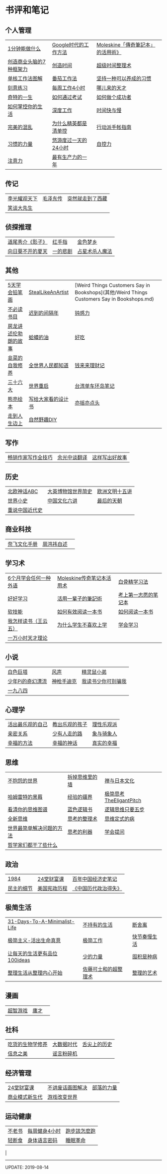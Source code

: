 # 书评和笔记


## 个人管理

|   |   |   |
|---|---|---|
|[1分钟能做什么](个人管理/1分钟能做什么.md)|[Google时代的工作方法](个人管理/Google时代的工作方法.md)|[Moleskine「傳奇筆記本」的活用術》](个人管理/Moleskine「傳奇筆記本」的活用術》.md)|[OFF学](个人管理/OFF学.md)|
|[创造商业头脑的7种框架力](个人管理/创造商业头脑的7种框架力.md)|[创造时间](个人管理/创造时间.md)|[超级时间整理术](个人管理/超级时间整理术.md)|[成功](个人管理/成功.md)|
|[单核工作法图解](个人管理/单核工作法图解.md)|[番茄工作法](个人管理/番茄工作法.md)|[坚持一种可以养成的习惯](个人管理/坚持一种可以养成的习惯.md)|[精力管理](个人管理/精力管理.md)|
|[刻意练习](个人管理/刻意练习.md)|[每周工作4小时](个人管理/每周工作4小时.md)|[哪儿来的天才](个人管理/哪儿来的天才.md)|[清单革命](个人管理/清单革命.md)|
|[奇特的一生](个人管理/奇特的一生.md)|[如何通过考试](个人管理/如何通过考试.md)|[如何做个成功者](个人管理/如何做个成功者.md)|[如何掌控自己的时间和生活](个人管理/如何掌控自己的时间和生活.md)|
|[如何掌控你的生活](个人管理/如何掌控你的生活.md)|[深度工作](个人管理/深度工作.md)|[时间快与慢](个人管理/时间快与慢.md)|[时间会用才能身价倍增](个人管理/时间会用才能身价倍增.md)|
|[完美的混乱](个人管理/完美的混乱.md)|[为什么精英都是清单控](个人管理/为什么精英都是清单控.md)|[行动派手帐指南](个人管理/行动派手帐指南.md)|[现在的泪都是当年脑子进的水](个人管理/现在的泪都是当年脑子进的水.md)|
|[习惯的力量](个人管理/习惯的力量.md)|[悠游度过一天的24小时](个人管理/悠游度过一天的24小时.md)|[自控力](个人管理/自控力.md)|[专注力](个人管理/专注力.md)|
|[注意力](个人管理/注意力.md)|[最有生产力的一年](个人管理/最有生产力的一年.md)|

## 传记

|   |   |   |
|---|---|---|
|[李光耀观天下](传记/李光耀观天下.md)|[毛泽东传](传记/毛泽东传.md)|[突然就走到了西藏](传记/突然就走到了西藏.md)|[我的职业是小说家](传记/我的职业是小说家.md)|
|[笑谈大先生](传记/笑谈大先生.md)|

## 侦探推理

|   |   |   |
|---|---|---|
|[道尾秀介《影子》](侦探推理/道尾秀介《影子》.md)|[红手指](侦探推理/红手指.md)|[金色梦乡](侦探推理/金色梦乡.md)|[十九年间谋杀小叙](侦探推理/十九年间谋杀小叙.md)|
|[向日葵不开的夏天](侦探推理/向日葵不开的夏天.md)|[一的悲剧](侦探推理/一的悲剧.md)|[占星术杀人魔法](侦探推理/占星术杀人魔法.md)|

## 其他

|   |   |   |
|---|---|---|
|[5天学会铅笔画](其他/5天学会铅笔画.md)|[StealLikeAnArtist](其他/StealLikeAnArtist.md)|[Weird Things Customers Say in Bookshops](其他/Weird Things Customers Say in Bookshops.md)|[不太多不太少](其他/不太多不太少.md)|
|[不必读书目](其他/不必读书目.md)|[迟到的间隔年](其他/迟到的间隔年.md)|[钝感力](其他/钝感力.md)|[冯唐-无所谓](其他/冯唐-无所谓.md)|
|[房龙讲述伦勃朗的故事](其他/房龙讲述伦勃朗的故事.md)|[蛤蟆的油](其他/蛤蟆的油.md)|[好吃](其他/好吃.md)|[简单中的富足](其他/简单中的富足.md)|
|[韭菜的自我修养](其他/韭菜的自我修养.md)|[全世界人民都知道](其他/全世界人民都知道.md)|[钱来来理财记](其他/钱来来理财记.md)|[十二幅地图中的世界史](其他/十二幅地图中的世界史.md)|
|[三十六大](其他/三十六大.md)|[世界重启](其他/世界重启.md)|[台湾单车环岛笔记](其他/台湾单车环岛笔记.md)|[文学演讲集](其他/文学演讲集.md)|
|[熊亮绘本](其他/熊亮绘本.md)|[写给大家看的设计书](其他/写给大家看的设计书.md)|[亦摇亦点头](其他/亦摇亦点头.md)|[真相凶猛](其他/真相凶猛.md)|
|[走到人生边上](其他/走到人生边上.md)|[自然野趣DIY](其他/自然野趣DIY.md)|

## 写作

|   |   |   |
|---|---|---|
|[畅销作家写作全技巧](写作/畅销作家写作全技巧.md)|[余光中谈翻译](写作/余光中谈翻译.md)|[这样写出好故事](写作/这样写出好故事.md)|

## 历史

|   |   |   |
|---|---|---|
|[北欧神话ABC](历史/北欧神话ABC.md)|[大英博物馆世界简史](历史/大英博物馆世界简史.md)|[欧洲文明十五讲](历史/欧洲文明十五讲.md)|[速读日本文化](历史/速读日本文化.md)|
|[世界小史](历史/世界小史.md)|[中国文化六讲](历史/中国文化六讲.md)|[最后的天朝](历史/最后的天朝.md)|[中日之间：误解与错位](历史/中日之间：误解与错位.md)|
|[重说中国近代史](历史/重说中国近代史.md)|

## 商业科技

|   |   |   |
|---|---|---|
|[奈飞文化手册](商业科技/奈飞文化手册.md)|[周鸿祎自述](商业科技/周鸿祎自述.md)|

## 学习术

|   |   |   |
|---|---|---|
|[6个月学会任何一种外语](学习术/6个月学会任何一种外语.md)|[Moleskine传奇笔记本活用术](学习术/Moleskine传奇笔记本活用术.md)|[白骨精学习法](学习术/白骨精学习法.md)|[餐巾纸的背面](学习术/餐巾纸的背面.md)|
|[好好学习](学习术/好好学习.md)|[活用一輩子的筆記術](学习术/活用一輩子的筆記術.md)|[考上第一志愿的笔记本](学习术/考上第一志愿的笔记本.md)|[马文·柯林斯的教育之道](学习术/马文·柯林斯的教育之道.md)|
|[软技能](学习术/软技能.md)|[如何有效阅读一本书](学习术/如何有效阅读一本书.md)|[如何阅读一本书](学习术/如何阅读一本书.md)|[思考的整理术](学习术/思考的整理术.md)|
|[我怎样读书（王云五）](学习术/我怎样读书（王云五）.md)|[为什么学生不喜欢上学](学习术/为什么学生不喜欢上学.md)|[学会学习](学习术/学会学习.md)|[效率提高十倍的Google化知性生产技巧](学习术/效率提高十倍的Google化知性生产技巧.md)|
|[一万小时天才理论](学习术/一万小时天才理论.md)|

## 小说

|   |   |   |
|---|---|---|
|[白色巨塔](小说/白色巨塔.md)|[风声](小说/风声.md)|[精灵鼠小弟](小说/精灵鼠小弟.md)|[牧羊少年奇幻之旅](小说/牧羊少年奇幻之旅.md)|
|[少年Pi的奇幻漂流](小说/少年Pi的奇幻漂流.md)|[神枪手迪克](小说/神枪手迪克.md)|[我读书少你可别骗我](小说/我读书少你可别骗我.md)|[兄弟](小说/兄弟.md)|
|[一九八四](小说/一九八四.md)|

## 心理学

|   |   |   |
|---|---|---|
|[活出最乐观的自己](心理学/活出最乐观的自己.md)|[教出乐观的孩子](心理学/教出乐观的孩子.md)|[理性乐观派](心理学/理性乐观派.md)|[每天懂一点心理学](心理学/每天懂一点心理学.md)|
|[亲密关系](心理学/亲密关系.md)|[少有人走的路](心理学/少有人走的路.md)|[象与骑象人](心理学/象与骑象人.md)|[幸福课：不完美人生解答书](心理学/幸福课：不完美人生解答书.md)|
|[幸福的方法](心理学/幸福的方法.md)|[幸福的神话](心理学/幸福的神话.md)|[真实的幸福](心理学/真实的幸福.md)|

## 思维

|   |   |   |
|---|---|---|
|[不抱怨的世界](思维/不抱怨的世界.md)|[拆掉思维里的墙](思维/拆掉思维里的墙.md)|[禅与日本文化](思维/禅与日本文化.md)|[低智商社会](思维/低智商社会.md)|
|[哈姆雷特的黑莓](思维/哈姆雷特的黑莓.md)|[经验的疆界](思维/经验的疆界.md)|[极简思考TheEligantPitch](思维/极简思考TheEligantPitch.md)|[简单法则](思维/简单法则.md)|
|[看清你的思维图谱](思维/看清你的思维图谱.md)|[蓝色逻辑书](思维/蓝色逻辑书.md)|[逻辑思维只要五步](思维/逻辑思维只要五步.md)|[明智行动的艺术](思维/明智行动的艺术.md)|
|[全新思维](思维/全新思维.md)|[思考的整理术](思维/思考的整理术.md)|[思维定式的病](思维/思维定式的病.md)|[思考快与慢](思维/思考快与慢.md)|
|[世界最简单解决问题的方法](思维/世界最简单解决问题的方法.md)|[思考的利器](思维/思考的利器.md)|[学会提问](思维/学会提问.md)|[原则](思维/原则.md)|
|[哲学家们都干了些什么](思维/哲学家们都干了些什么.md)|

## 政治

|   |   |   |
|---|---|---|
|[1984](政治/1984.md)|[24堂财富课](政治/24堂财富课.md)|[百年中国经济史笔记](政治/百年中国经济史笔记.md)|[怪诞行为学](政治/怪诞行为学.md)|
|[民主的细节](政治/民主的细节.md)|[美国宪政历程](政治/美国宪政历程.md)|[《中国历代政治得失》](政治/《中国历代政治得失》.md)|

## 极简生活

|   |   |   |
|---|---|---|
|[31-Days-To-A-Minimalist-Life](极简生活/31-Days-To-A-Minimalist-Life.md)|[不持有的生活](极简生活/不持有的生活.md)|[断舍离](极简生活/断舍离.md)|[简单就好生活可以很德国](极简生活/简单就好生活可以很德国.md)|
|[极简主义-活出生命真意](极简生活/极简主义-活出生命真意.md)|[极简工作](极简生活/极简工作.md)|[快节奏慢生活](极简生活/快节奏慢生活.md)|[怦然心动的人生整理魔法](极简生活/怦然心动的人生整理魔法.md)|
|[让每天的生活更有品位100ideas](极简生活/让每天的生活更有品位100ideas.md)|[少的力量](极简生活/少的力量.md)|[囤积是种病](极简生活/囤积是种病.md)|[我决定简单的生活](极简生活/我决定简单的生活.md)|
|[整理生活从整理内心开始](极简生活/整理生活从整理内心开始.md)|[佐藤可士和的超整理术](极简生活/佐藤可士和的超整理术.md)|[整理的艺术](极简生活/整理的艺术.md)|

## 漫画

|   |   |   |
|---|---|---|
|[超智游戏](漫画/超智游戏.md)|[庸才](漫画/庸才.md)|

## 社科

|   |   |   |
|---|---|---|
|[吃货的生物学修养](社科/吃货的生物学修养.md)|[大数据时代](社科/大数据时代.md)|[舌尖上的历史](社科/舌尖上的历史.md)|[图形思考](社科/图形思考.md)|
|[信息之美](社科/信息之美.md)|[谣言粉碎机](社科/谣言粉碎机.md)|

## 经济管理

|   |   |   |
|---|---|---|
|[24堂财富课](经济管理/24堂财富课.md)|[不讲废话画图解决](经济管理/不讲废话画图解决.md)|[部落的力量](经济管理/部落的力量.md)|[钱的外遇](经济管理/钱的外遇.md)|
|[商业模式新生代](经济管理/商业模式新生代.md)|[游戏改变世界](经济管理/游戏改变世界.md)|

## 运动健康

|   |   |   |
|---|---|---|
|[不老书](运动健康/不老书.md)|[每周健身4小时](运动健康/每周健身4小时.md)|[跑步該怎麼跑](运动健康/跑步該怎麼跑.md)|[培养孩子从跑步开始](运动健康/培养孩子从跑步开始.md)|
|[轻断食](运动健康/轻断食.md)|[身体语言密码](运动健康/身体语言密码.md)|[睡眠革命](运动健康/睡眠革命.md)|[走路健身法](运动健康/走路健身法.md)|
|

--- 

UPDATE: 2019-08-14
